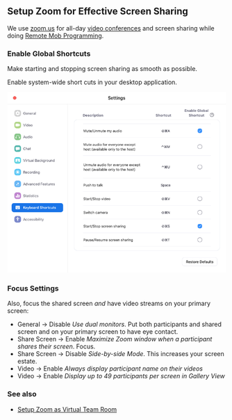 ## Setup Zoom for Effective Screen Sharing

We use [zoom.us](https://zoom.us/) for all-day [video conferences](https://effectivehomeoffice.com#video-conferences) and screen sharing while doing [Remote Mob Programming](https://www.remotemobprogramming.org/).

### Enable Global Shortcuts

Make starting and stopping screen sharing as smooth as possible.

Enable system-wide short cuts in your desktop application.

![zoom-keyboard-shortcuts.png](zoom-keyboard-shortcuts.png)


### Focus Settings

Also, focus the shared screen _and_ have video streams on your primary screen:

- General -> Disable _Use dual monitors_. Put both participants and shared screen and on your primary screen to have eye contact.
- Share Screen -> Enable _Maximize Zoom window when a participant shares their screen_. Focus.
- Share Screen -> Disable _Side-by-side Mode_. This increases your screen estate.
- Video -> Enable _Always display participant name on their videos_
- Video -> Enable _Display up to 49 participants per screen in Gallery View_

### See also
- [Setup Zoom as Virtual Team Room](https://effectivehomeoffice.com/setup-zoom-as-virtual-team-room/)


<script async defer src="https://cdn.simpleanalytics.io/hello.js"></script>
<noscript><img src="https://api.simpleanalytics.io/hello.gif" alt=""></noscript>
